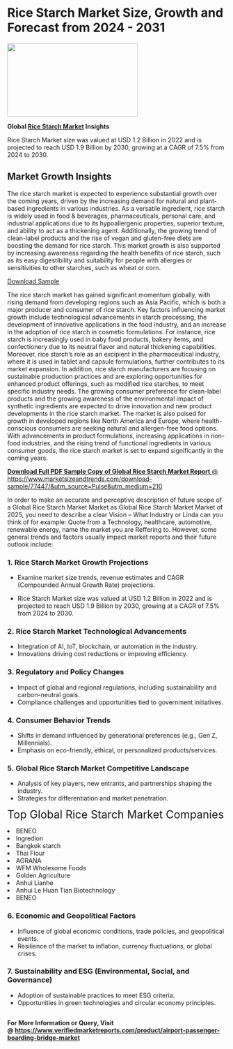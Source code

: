 <H1>Rice Starch Market Size, Growth and Forecast from 2024 - 2031</H1><img class="aligncenter size-medium wp-image-584254" src="https://thirdeyenews.in/wp-content/uploads/2024/09/Global-Market-Research-300x168.jpeg" alt="" width="300" height="168" /><p><strong>Global&nbsp;<a href="https://www.marketsizeandtrends.com/download-sample/77447/&amp;utm_source=Pulse&amp;utm_medium=210">Rice Starch Market</a> Insights</strong></p><p>Rice Starch Market size was valued at USD 1.2 Billion in 2022 and is projected to reach USD 1.9 Billion by 2030, growing at a CAGR of 7.5% from 2024 to 2030.</p><p><h2>Market Growth Insights</h2> <p>The rice starch market is expected to experience substantial growth over the coming years, driven by the increasing demand for natural and plant-based ingredients in various industries. As a versatile ingredient, rice starch is widely used in food & beverages, pharmaceuticals, personal care, and industrial applications due to its hypoallergenic properties, superior texture, and ability to act as a thickening agent. Additionally, the growing trend of clean-label products and the rise of vegan and gluten-free diets are boosting the demand for rice starch. This market growth is also supported by increasing awareness regarding the health benefits of rice starch, such as its easy digestibility and suitability for people with allergies or sensitivities to other starches, such as wheat or corn.</p> <p><a href="#">Download Sample</a></p> <p>The rice starch market has gained significant momentum globally, with rising demand from developing regions such as Asia Pacific, which is both a major producer and consumer of rice starch. Key factors influencing market growth include technological advancements in starch processing, the development of innovative applications in the food industry, and an increase in the adoption of rice starch in cosmetic formulations. For instance, rice starch is increasingly used in baby food products, bakery items, and confectionery due to its neutral flavor and natural thickening capabilities. Moreover, rice starch’s role as an excipient in the pharmaceutical industry, where it is used in tablet and capsule formulations, further contributes to its market expansion. In addition, rice starch manufacturers are focusing on sustainable production practices and are exploring opportunities for enhanced product offerings, such as modified rice starches, to meet specific industry needs. The growing consumer preference for clean-label products and the growing awareness of the environmental impact of synthetic ingredients are expected to drive innovation and new product developments in the rice starch market. The market is also poised for growth in developed regions like North America and Europe, where health-conscious consumers are seeking natural and allergen-free food options. With advancements in product formulations, increasing applications in non-food industries, and the rising trend of functional ingredients in various consumer goods, the rice starch market is set to expand significantly in the coming years. <p><a href="#"></p><p><span class=""><strong>Download Full PDF Sample Copy of Global Rice Starch Market Report</strong> @ <a href="https://www.marketsizeandtrends.com/download-sample/77447/&amp;utm_source=Pulse&amp;utm_medium=210" target="_blank">https://www.marketsizeandtrends.com/download-sample/77447/&amp;utm_source=Pulse&amp;utm_medium=210</a></span></p><p>In order to make an accurate and perceptive description of future scope of a Global&nbsp;Rice Starch Market Market as Global&nbsp;Rice Starch Market Market of 2025, you need to describe a clear Vision &ndash; What Industry or Linda can you think of for example: Quote from a Technology, healthcare, automotive, renewable energy, name the market you are Reffering to. However, some general trends and factors usually impact market reports and their future outlook include:</p><h3>1.&nbsp;<strong>Rice Starch Market Growth Projections</strong></h3><ul><li>Examine market size trends, revenue estimates and CAGR (Compounded Annual Growth Rate) projections.</li><li><p>Rice Starch Market size was valued at USD 1.2 Billion in 2022 and is projected to reach USD 1.9 Billion by 2030, growing at a CAGR of 7.5% from 2024 to 2030.</p></li></ul><h3>2.&nbsp;<strong>Rice Starch Market Technological Advancements</strong></h3><ul><li>Integration of AI, IoT, blockchain, or automation in the industry.</li><li>Innovations driving cost reductions or improving efficiency.</li></ul><h3>3.&nbsp;<strong>Regulatory and Policy Changes</strong></h3><ul><li>Impact of global and regional regulations, including sustainability and carbon-neutral goals.</li><li>Compliance challenges and opportunities tied to government initiatives.</li></ul><h3>4.&nbsp;<strong>Consumer Behavior Trends</strong></h3><ul><li>Shifts in demand influenced by generational preferences (e.g., Gen Z, Millennials).</li><li>Emphasis on eco-friendly, ethical, or personalized products/services.</li></ul><h3>5.&nbsp;<strong>Global Rice Starch Market Competitive Landscape</strong></h3><ul><li>Analysis of key players, new entrants, and partnerships shaping the industry.</li><li>Strategies for differentiation and market penetration.</li></ul><p data-pm-slice="1 1 []"><span style="color: inherit; font-family: inherit; font-size: 25px;">Top Global Rice Starch Market Companies</span></p><div class="" data-test-id=""><p><li>BENEO</li><li> Ingredion</li><li> Bangkok starch</li><li> Thai Flour</li><li> AGRANA</li><li> WFM Wholesome Foods</li><li> Golden Agriculture</li><li> Anhui Lianhe</li><li> Anhui Le Huan Tian Biotechnology</li><li> BENEO</li></p></div><h3>6.&nbsp;<strong>Economic and Geopolitical Factors</strong></h3><ul><li>Influence of global economic conditions, trade policies, and geopolitical events.</li><li>Resilience of the market to inflation, currency fluctuations, or global crises.</li></ul><h3>7.&nbsp;<strong>Sustainability and ESG (Environmental, Social, and Governance)</strong></h3><ul><li>Adoption of sustainable practices to meet ESG criteria.</li><li>Opportunities in green technologies and circular economy principles.</li></ul><h2><strong style="font-size: 14px;">For More Information or Query, Visit @&nbsp;</strong><a style="background-color: #ffffff; font-size: 14px;" href="https://www.marketsizeandtrends.com/report/rice-starch-market/" target="_blank">https://www.verifiedmarketreports.com/product/airport-passenger-boarding-bridge-market</a></h2>
